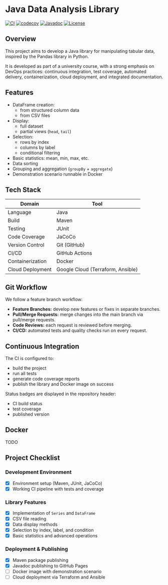 # Java Data Analysis Library

[![CI](https://github.com/hugorouillard/java-dataframe/actions/workflows/ci.yml/badge.svg)](https://github.com/hugorouillard/java-dataframe/actions/workflows/ci.yml)
[![codecov](https://codecov.io/gh/hugorouillard/java-dataframe/graph/badge.svg?token=LAYFTJTRZQ)](https://codecov.io/gh/hugorouillard/java-dataframe)
[![Javadoc](https://img.shields.io/badge/docs-javadoc-blue)](https://hugorouillard.github.io/java-dataframe/)
[![License](https://img.shields.io/github/license/hugorouillard/java-dataframe)](https://github.com/hugorouillard/java-dataframe/blob/main/LICENSE)


## Overview

This project aims to develop a Java library for manipulating tabular data, inspired by the Pandas library in Python.

It is developed as part of a university course, with a strong emphasis on DevOps practices: continuous integration, test coverage, automated delivery, containerization, cloud deployment, and integrated documentation.

## Features

- DataFrame creation:
  - from structured column data
  - from CSV files
- Display:
  - full dataset
  - partial views (`head`, `tail`)
- Selection:
  - rows by index
  - columns by label
  - conditional filtering
- Basic statistics: mean, min, max, etc.
- Data sorting
- Grouping and aggregation (`groupBy` + `aggregate`)
- Demonstration scenario runnable in Docker

## Tech Stack

| Domain           | Tool                              |
|------------------|-----------------------------------|
| Language         | Java                              |
| Build            | Maven                             |
| Testing          | JUnit                             |
| Code Coverage    | JaCoCo                            |
| Version Control  | Git (GitHub)                      |
| CI/CD            | GitHub Actions                    |
| Containerization | Docker                            |
| Cloud Deployment | Google Cloud (Terraform, Ansible) |

## Git Workflow

We follow a feature branch workflow:
- **Feature Branches:** develop new features or fixes in separate branches.
- **Pull/Merge Requests:** merge changes into the main branch via pull/merge requests.
- **Code Reviews:** each request is reviewed before merging.
- **CI/CD:** automated tests and quality checks run on every request.

## Continuous Integration

The CI is configured to:
- build the project
- run all tests
- generate code coverage reports
- publish the library and Docker image on success

Status badges are displayed in the repository header:
- CI build status
- test coverage
- published version

## Docker

TODO 

## Project Checklist

### Development Environment
- [X] Environment setup (Maven, JUnit, JaCoCo)
- [X] Working CI pipeline with tests and coverage

### Library Features
- [X] Implementation of `Series` and `DataFrame`
- [X] CSV file reading
- [X] Data display methods
- [X] Selection by index, label, and condition
- [X] Basic statistics and advanced operations

### Deployment & Publishing
- [X] Maven package publishing
- [X] Javadoc publishing to GitHub Pages
- [ ] Docker image with demonstration scenario
- [ ] Cloud deployment via Terraform and Ansible
